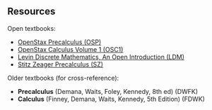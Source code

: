 ## Resources

Open textbooks:

- [OpenStax Precalculus (OSP)](https://openstax.org/details/books/precalculus)
- [OpenStax Calculus Volume 1 (OSC1)](https://openstax.org/details/books/calculus-volume-1)
- [Levin Discrete Mathematics, An Open Introduction (LDM)](http://discrete.openmathbooks.org/dmoi3.html)
- [Stitz Zeager Precalculus (SZ)](https://www.stitz-zeager.com/)

Older textbooks (for cross-reference):

- __Precalculus__ (Demana, Waits, Foley, Kennedy, 8th ed) (DWFK)
- __Calculus__ (Finney, Demana, Waits, Kennedy, 5th Edition) (FDWK)


